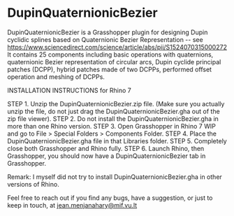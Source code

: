 # DupinQuaternionicBezier
DupinQuaternionicBezier is a Grasshopper plugin for designing Dupin cyclidic splines based on Quaternionic Bezier Representation -- see https://www.sciencedirect.com/science/article/abs/pii/S1524070315000272
It contains 25 components including basic operations with quaternions, quaternionic Bezier representation of circular arcs, Dupin cyclide principal patches (DCPP), hybrid patches made of two DCPPs, performed offset operation  and meshing of DCPPs.


INSTALLATION INSTRUCTIONS for Rhino 7

STEP 1. Unzip the DupinQuaternionicBezier.zip file. (Make sure you actually unzip the file, do not just drag the DupinQuaternionicBezier.gha out of the zip file viewer).
STEP 2. Do not install the DupinQuaternionicBezier.gha in more than one Rhino version. 
STEP 3. Open Grasshopper in Rhino 7 WIP and go to File > Special Folders > Components Folder.
STEP 4. Place the DupinQuaternionicBezier.gha file in that Libraries folder.
STEP 5. Completely close both Grasshopper and Rhino fully. 
STEP 6. Launch Rhino, then Grasshopper, you should now have a DupinQuaternionicBezier tab in Grasshopper.

Remark: I myself did not try to install DupinQuaternionicBezier.gha in other versions of Rhino. 

Feel free to reach out if you find any bugs, have a suggestion, or just to keep in touch, at  jean.menjanahary@mif.vu.lt
